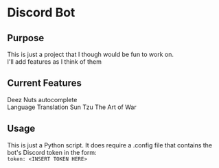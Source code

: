 # Discord Bot

## Purpose

This is just a project that I though would be fun to work on.  
I'll add features as I think of them  

## Current Features

Deez Nuts autocomplete  
Language Translation
Sun Tzu The Art of War  

## Usage

This is just a Python script. It does require a .config file that contains the bot's Discord token in the form:  
`token: <INSERT TOKEN HERE>`  
